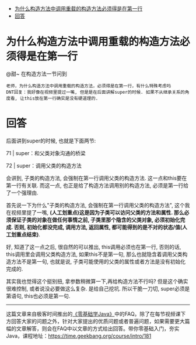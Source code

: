 - [为什么构造方法中调用重载的构造方法必须得是在第一行](#%e4%b8%ba%e4%bb%80%e4%b9%88%e6%9e%84%e9%80%a0%e6%96%b9%e6%b3%95%e4%b8%ad%e8%b0%83%e7%94%a8%e9%87%8d%e8%bd%bd%e7%9a%84%e6%9e%84%e9%80%a0%e6%96%b9%e6%b3%95%e5%bf%85%e9%a1%bb%e5%be%97%e6%98%af%e5%9c%a8%e7%ac%ac%e4%b8%80%e8%a1%8c)
- [回答](#%e5%9b%9e%e7%ad%94)

# 为什么构造方法中调用重载的构造方法必须得是在第一行

@甜~ 在构造方法一节问到

```
老师，为什么构造方法中调用重载的构造方法，必须得是在第一行，有什么特殊考虑吗
DNT回复：我好像在视频里提过一嘴, 但是是在后面讲解super的时候. 如果不从继承关系的角度看, 让this放在第一行确实是没有硬道理的. 
```

# 回答

后面讲到super的时候, 也就是下面两节:

71 | super：和父类对象沟通的桥梁

72 | super：调用父类的构造方法

会讲到, 子类的构造方法, 会强制在第一行调用父类的构造方法. 这一点和this要在第一行有关联. 而这一点, 也正是给了构造方法调用别的构造方法, 必须是第一行给了一个强理由. 

首先说一下为什么"子类的构造方法, 会强制在第一行调用父类的构造方法", 这个我在视频里提了一嘴, **(人工划重点)这是因为子类可以访问父类的方法和属性. 那么必须保证子类的对象在做任何事情之前, 子类里那个隐含的父类对象, 必须初始化完成. 否则, 初始化都没完成, 调用方法, 返回属性, 都可能得到的是不对的状态/值(人工划重点结束)**. 

好, 知道了这一点之后, 很自然的可以推出, this调用必须也在第一行, 否则的话, this调用里会调用父类构造方法, 如果this不是第一句, 那么也就隐含着调用父类构造方法不是第一句, 也就是说, 子类可能使用的父类的属性或者方法是没有初始化完成的. 

其实我也觉得这个挺别扭, 拿参数稍微算一下,再给构造方法不行吗? 但是这个确实很难控制, 或者说没必要做这么复杂. 是给自己挖坑. 所以干脆一刀切, super必须是第语句, this也必须是第一句. 

***

这篇文章来自极客时间推出的[《零基础学Java》](https://time.geekbang.org/course/intro/181)中的FAQ。除了在每节视频课下方回答大家的问题之外，针对大家提出的优质问题或者普遍问题，如果需要更大篇幅的文章解答，则会在FAQ中以文章的方式给出回答。带你零基础入门，夯实Java，课程地址：https://time.geekbang.org/course/intro/181


